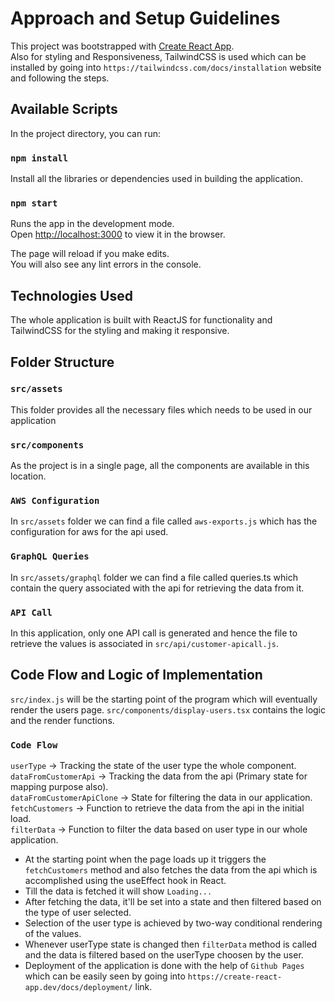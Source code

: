 # Approach and Setup Guidelines

This project was bootstrapped with [Create React App](https://github.com/facebook/create-react-app). \
Also for styling and Responsiveness, TailwindCSS is used which can be installed by going into `https://tailwindcss.com/docs/installation` website and following the steps.

## Available Scripts

In the project directory, you can run:

### `npm install`

Install all the libraries or dependencies used in building the application.

### `npm start`

Runs the app in the development mode.\
Open [http://localhost:3000](http://localhost:3000) to view it in the browser.

The page will reload if you make edits.\
You will also see any lint errors in the console.

## Technologies Used

The whole application is built with ReactJS for functionality and TailwindCSS for the styling and making it responsive.

## Folder Structure

### `src/assets`

This folder provides all the necessary files which needs to be used in our application

### `src/components`

As the project is in a single page, all the components are available in this location.

### `AWS Configuration`

In `src/assets` folder we can find a file called `aws-exports.js` which has the configuration for aws for the api used.

### `GraphQL Queries`

In `src/assets/graphql` folder we can find a file called queries.ts which contain the query associated with the api for retrieving the data from it.

### `API Call`

In this application, only one API call is generated and hence the file to retrieve the values is associated in `src/api/customer-apicall.js`.

## Code Flow and Logic of Implementation

`src/index.js` will be the starting point of the program which will eventually render the users page.
`src/components/display-users.tsx` contains the logic and the render functions.

### `Code Flow`

`userType` -> Tracking the state of the user type the whole component. \
`dataFromCustomerApi` -> Tracking the data from the api (Primary state for mapping purpose also). \
`dataFromCustomerApiClone` -> State for filtering the data in our application. \
`fetchCustomers` -> Function to retrieve the data from the api in the initial load. \
`filterData` -> Function to filter the data based on user type in our whole application.

* At the starting point when the page loads up it triggers the `fetchCustomers` method and also fetches the data from the api which is accomplished using the useEffect hook in React.
* Till the data is fetched it will show `Loading...`
* After fetching the data, it'll be set into a state and then filtered based on the type of user selected.
* Selection of the user type is achieved by two-way conditional rendering of the values.
* Whenever userType state is changed then `filterData` method is called and the data is filtered based on the userType choosen by the user.
* Deployment of the application is done with the help of `Github Pages` which can be easily seen by going into `https://create-react-app.dev/docs/deployment/` link.
